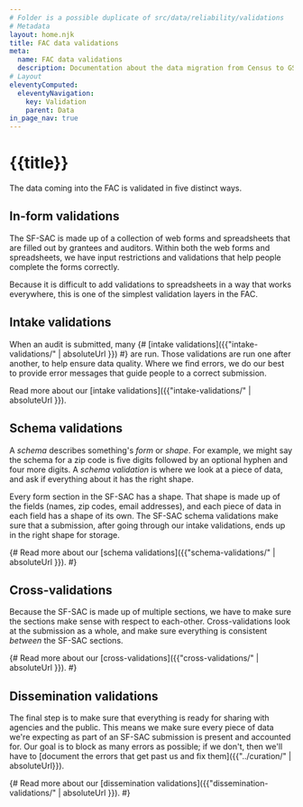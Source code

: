```yaml
---
# Folder is a possible duplicate of src/data/reliability/validations
# Metadata
layout: home.njk
title: FAC data validations
meta:
  name: FAC data validations
  description: Documentation about the data migration from Census to GSA.
# Layout
eleventyComputed:
  eleventyNavigation:
    key: Validation
    parent: Data
in_page_nav: true
---
```


# {{title}}

The data coming into the FAC is validated in five distinct ways.

## In-form validations

The SF-SAC is made up of a collection of web forms and spreadsheets that are filled out by grantees and auditors. Within both the web forms and spreadsheets, we have input restrictions and validations that help people complete the forms correctly. 

Because it is difficult to add validations to spreadsheets in a way that works everywhere, this is one of the simplest validation layers in the FAC.

## Intake validations

When an audit is submitted, many {# [intake validations]({{"intake-validations/" | absoluteUrl }}) #} are run. Those validations are run one after another, to help ensure data quality. Where we find errors, we do our best to provide error messages that guide people to a correct submission.


Read more about our [intake validations]({{"intake-validations/" | absoluteUrl }}).

## Schema validations

A *schema* describes something's *form* or *shape*. For example, we might say the schema for a zip code is five digits followed by an optional hyphen and four more digits. A *schema validation* is where we look at a piece of data, and ask if everything about it has the right shape. 

Every form section in the SF-SAC has a shape. That shape is made up of the fields (names, zip codes, email addresses), and each piece of data in each field has a shape of its own. The SF-SAC schema validations make sure that a submission, after going through our intake validations, ends up in the right shape for storage.

{#
Read more about our [schema validations]({{"schema-validations/" | absoluteUrl }}).
#}

## Cross-validations

Because the SF-SAC is made up of multiple sections, we have to make sure the sections make sense with respect to each-other. Cross-validations look at the submission as a whole, and make sure everything is consistent *between* the SF-SAC sections. 

{# 
Read more about our [cross-validations]({{"cross-validations/" | absoluteUrl }}).
#}

## Dissemination validations

The final step is to make sure that everything is ready for sharing with agencies and the public. This means we make sure every piece of data we're expecting as part of an SF-SAC submission is present and accounted for. Our goal is to block as many errors as possible; if we don't, then we'll have to [document the errors that get past us and fix them]({{"../curation/" | absoluteUrl}}).

{# 
Read more about our [dissemination validations]({{"dissemination-validations/" | absoluteUrl }}).
#}
